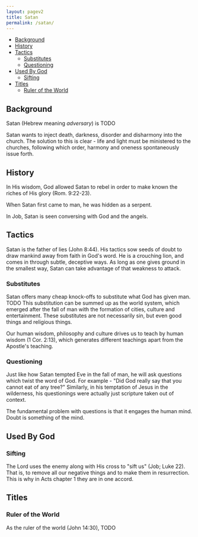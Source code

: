 ```yaml
---
layout: pagev2
title: Satan
permalink: /satan/
---
```

- [Background](#background)
- [History](#history)
- [Tactics](#tactics)
  - [Substitutes](#substitutes)
  - [Questioning](#questioning)
- [Used By God](#used-by-god)
  - [Sifting](#sifting)
- [Titles](#titles)
  - [Ruler of the World](#ruler-of-the-world)


## Background

Satan (Hebrew meaning *adversary*) is TODO

Satan wants to inject death, darkness, disorder and disharmony into the church. The solution to this is clear - life and light must be ministered to the churches, following which order, harmony and oneness spontaneously issue forth.

## History

In His wisdom, God allowed Satan to rebel in order to make known the riches of His glory (Rom. 9:22-23).

When Satan first came to man, he was hidden as a serpent.

In Job, Satan is seen conversing with God and the angels.

## Tactics

Satan is the father of lies (John 8:44). His tactics sow seeds of doubt to draw mankind away from faith in God's word. He is a crouching lion, and comes in through subtle, deceptive ways. As long as one gives ground in the smallest way, Satan can take advantage of that weakness to attack.

### Substitutes

Satan offers many cheap knock-offs to substitute what God has given man. TODO This substitution can be summed up as the world system, which emerged after the fall of man with the formation of cities, culture and entertainment. These substitutes are not necessarily sin, but even good things and religious things. 

Our human wisdom, philosophy and culture drives us to teach by human wisdom (1 Cor. 2:13), which generates different teachings apart from the Apostle's teaching.

### Questioning

Just like how Satan tempted Eve in the fall of man, he will ask questions which twist the word of God. For example - "Did God really say that you cannot eat of any tree?" Similarly, in his temptation of Jesus in the wilderness, his questionings were actually just scripture taken out of context.

The fundamental problem with questions is that it engages the human mind. Doubt is something of the mind.

## Used By God

### Sifting

The Lord uses the enemy along with His cross to "sift us" (Job; Luke 22). That is, to remove all our negative things and to make them in resurrection. This is why in Acts chapter 1 they are in one accord.

## Titles

### Ruler of the World

As the ruler of the world (John 14:30), TODO